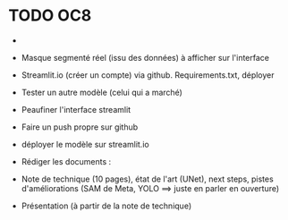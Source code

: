 # TODO OC8 

- 

- Masque segmenté réel (issu des données) à afficher sur l'interface 

- Streamlit.io (créer un compte) via github. Requirements.txt, déployer

- Tester un autre modèle (celui qui a marché)

- Peaufiner l'interface streamlit

- Faire un push propre sur github

- déployer le modèle sur streamlit.io

- Rédiger les documents : 
* Note de technique (10 pages), état de l'art (UNet), next steps, pistes d'améliorations (SAM de Meta, YOLO ==> juste en parler en ouverture)

* Présentation (à partir de la note de technique)




